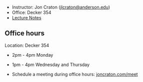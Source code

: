 <main>

- Instructor: Jon Craton (jlcraton@anderson.edu)
- Office: Decker 354
- [Lecture Notes](lectures/index.html)

Office hours
------------

Location: Decker 354

- 2pm - 4pm Monday
- 1pm - 4pm Wednesday and Thursday

- Schedule a meeting during office hours: [joncraton.com/meet](https://joncraton.com/meet)

